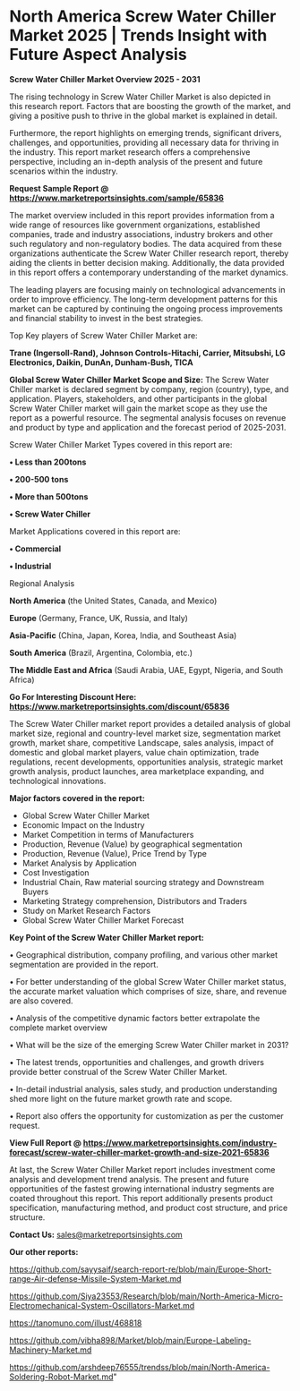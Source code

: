 # North America Screw Water Chiller Market 2025 | Trends Insight with Future Aspect Analysis

<Strong> Screw Water Chiller Market Overview 2025 - 2031</strong>

The rising technology in Screw Water Chiller Market is also depicted in this research report. Factors that are boosting the growth of the market, and giving a positive push to thrive in the global market is explained in detail.

Furthermore, the report highlights on emerging trends, significant drivers, challenges, and opportunities, providing all necessary data for thriving in the industry. This report market research offers a comprehensive perspective, including an in-depth analysis of the present and future scenarios within the industry.

<strong>Request Sample Report @ <a href=https://www.marketreportsinsights.com/sample/65836>https://www.marketreportsinsights.com/sample/65836</a></strong>

The market overview included in this report provides information from a wide range of resources like government organizations, established companies, trade and industry associations, industry brokers and other such regulatory and non-regulatory bodies. The data acquired from these organizations authenticate the Screw Water Chiller research report, thereby aiding the clients in better decision making. Additionally, the data provided in this report offers a contemporary understanding of the market dynamics.

The leading players are focusing mainly on technological advancements in order to improve efficiency. The long-term development patterns for this market can be captured by continuing the ongoing process improvements and financial stability to invest in the best strategies.

Top Key players of Screw Water Chiller Market are:

<strong>Trane (Ingersoll-Rand), Johnson Controls-Hitachi, Carrier, Mitsubshi, LG Electronics, Daikin, DunAn, Dunham-Bush, TICA</strong>

<strong><b>Global Screw Water Chiller Market Scope and Size:</b></strong>
The Screw Water Chiller market is declared segment by company, region (country), type, and application. Players, stakeholders, and other participants in the global Screw Water Chiller market will gain the market scope as they use the report as a powerful resource. The segmental analysis focuses on revenue and product by type and application and the forecast period of 2025-2031.

Screw Water Chiller Market Types covered in this report are:

<strong>• Less than 200tons

• 200-500 tons

• More than 500tons

• Screw Water Chiller</strong>

Market Applications covered in this report are:

<strong>• Commercial

• Industrial</strong> 

Regional Analysis

<strong>North America</strong> (the United States, Canada, and Mexico)

<strong>Europe</strong> (Germany, France, UK, Russia, and Italy)

<strong>Asia-Pacific</strong> (China, Japan, Korea, India, and Southeast Asia)

<strong>South America</strong> (Brazil, Argentina, Colombia, etc.)

<strong>The Middle East and Africa</strong> (Saudi Arabia, UAE, Egypt, Nigeria, and South Africa)

<strong>Go For Interesting Discount Here: <a href=https://www.marketreportsinsights.com/discount/65836>https://www.marketreportsinsights.com/discount/65836</a></strong>

The Screw Water Chiller market report provides a detailed analysis of global market size, regional and country-level market size, segmentation market growth, market share, competitive Landscape, sales analysis, impact of domestic and global market players, value chain optimization, trade regulations, recent developments, opportunities analysis, strategic market growth analysis, product launches, area marketplace expanding, and technological innovations.

<strong><b>Major factors covered in the report:</b></strong>
<ul>
  <li>Global Screw Water Chiller Market </li>
  <li>Economic Impact on the Industry</li>
  <li>Market Competition in terms of Manufacturers</li>
  <li>Production, Revenue (Value) by geographical segmentation</li>
  <li>Production, Revenue (Value), Price Trend by Type</li>
  <li>Market Analysis by Application</li>
  <li>Cost Investigation</li>
  <li>Industrial Chain, Raw material sourcing strategy and Downstream Buyers</li>
  <li>Marketing Strategy comprehension, Distributors and Traders</li>
  <li>Study on Market Research Factors</li>
  <li>Global Screw Water Chiller Market Forecast</li>
</ul>

<strong><b>Key Point of the Screw Water Chiller Market report:</b></strong>

• Geographical distribution, company profiling, and various other market segmentation are provided in the report.

• For better understanding of the global Screw Water Chiller market status, the accurate market valuation which comprises of size, share, and revenue are also covered.

• Analysis of the competitive dynamic factors better extrapolate the complete market overview

• What will be the size of the emerging Screw Water Chiller market in 2031?

• The latest trends, opportunities and challenges, and growth drivers provide better construal of the Screw Water Chiller Market.

• In-detail industrial analysis, sales study, and production understanding shed more light on the future market growth rate and scope.

• Report also offers the opportunity for customization as per the customer request.

<strong><b>View Full Report @ <a href=https://www.marketreportsinsights.com/industry-forecast/screw-water-chiller-market-growth-and-size-2021-65836>https://www.marketreportsinsights.com/industry-forecast/screw-water-chiller-market-growth-and-size-2021-65836</a></b></strong>


At last, the Screw Water Chiller Market report includes investment come analysis and development trend analysis. The present and future opportunities of the fastest growing international industry segments are coated throughout this report. This report additionally presents product specification, manufacturing method, and product cost structure, and price structure.

<strong>Contact Us:</strong>
sales@marketreportsinsights.com

<strong>Our other reports:</strong>

<a href=https://github.com/sayysaif/search-report-re/blob/main/Europe-Short-range-Air-defense-Missile-System-Market.md>https://github.com/sayysaif/search-report-re/blob/main/Europe-Short-range-Air-defense-Missile-System-Market.md</a>

<a href=https://github.com/Siya23553/Research/blob/main/North-America-Micro-Electromechanical-System-Oscillators-Market.md>https://github.com/Siya23553/Research/blob/main/North-America-Micro-Electromechanical-System-Oscillators-Market.md</a>

<a href=https://tanomuno.com/illust/468818>https://tanomuno.com/illust/468818</a>

<a href=https://github.com/vibha898/Market/blob/main/Europe-Labeling-Machinery-Market.md>https://github.com/vibha898/Market/blob/main/Europe-Labeling-Machinery-Market.md</a>

<a href=https://github.com/arshdeep76555/trendss/blob/main/North-America-Soldering-Robot-Market.md>https://github.com/arshdeep76555/trendss/blob/main/North-America-Soldering-Robot-Market.md</a>"
